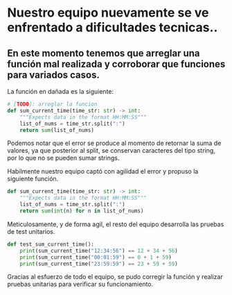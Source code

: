 # Nuestro equipo nuevamente se ve enfrentado a dificultades tecnicas..
## En este momento tenemos que arreglar una función mal realizada y corroborar que funciones para variados casos.

La función en dañada es la siguiente:
```python
# [TODO]: arreglar la funcion
def sum_current_time(time_str: str) -> int:
    """Expects data in the format HH:MM:SS"""
    list_of_nums = time_str.split(":")
    return sum(list_of_nums)
```
Podemos notar que el error se produce al momento de retornar la suma de valores, ya que posterior al split, se conservan caracteres del tipo string, por lo que no se pueden sumar strings.

Habilmente nuestro equipo captó con agilidad el error y propuso la siguiente función.
```python
def sum_current_time(time_str: str) -> int:
    """Expects data in the format HH:MM:SS"""
    list_of_nums = time_str.split(":")
    return sum(int(n) for n in list_of_nums)
```
Meticulosamente, y de forma agil, el resto del equipo desarrolla las pruebas de test unitarios.
```python
def test_sum_current_time():
    print(sum_current_time("12:34:56") == 12 + 34 + 56)
    print(sum_current_time("00:01:59") == 0 + 1 + 59)
    print(sum_current_time("23:59:59") == 23 + 59 + 59)
```
Gracias al esfuerzo de todo el equipo, se pudo corregir la función y realizar pruebas unitarias para verificar su funcionamiento.